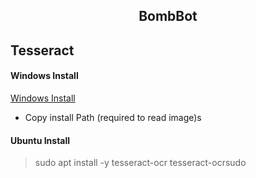 <h2 align="center">BombBot</h2>

## Tesseract

#### Windows Install

[Windows Install](https://tesseract-ocr.github.io/tessdoc/Home.html#binaries)
* Copy install Path (required to read image)s

#### Ubuntu Install

> sudo apt install -y tesseract-ocr tesseract-ocrsudo
